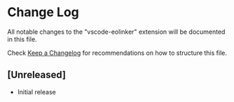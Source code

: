 # Change Log

All notable changes to the "vscode-eolinker" extension will be documented in this file.

Check [Keep a Changelog](http://keepachangelog.com/) for recommendations on how to structure this file.

## [Unreleased]

- Initial release